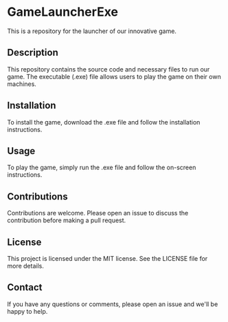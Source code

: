 # GameLauncherExe

This is a repository for the launcher of our innovative game.

## Description

This repository contains the source code and necessary files to run our game. The executable (.exe) file allows users to play the game on their own machines.

## Installation

To install the game, download the .exe file and follow the installation instructions.

## Usage

To play the game, simply run the .exe file and follow the on-screen instructions.

## Contributions

Contributions are welcome. Please open an issue to discuss the contribution before making a pull request.

## License

This project is licensed under the MIT license. See the LICENSE file for more details.

## Contact

If you have any questions or comments, please open an issue and we'll be happy to help.
